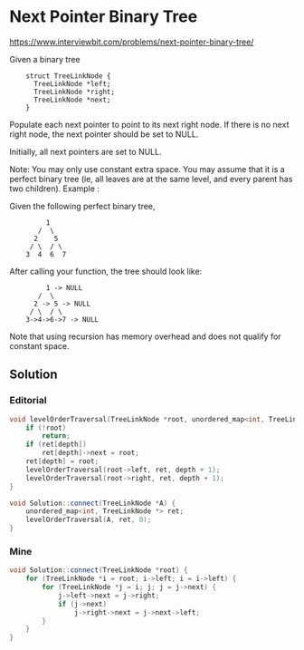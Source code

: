 # Next Pointer Binary Tree

https://www.interviewbit.com/problems/next-pointer-binary-tree/

Given a binary tree
```
    struct TreeLinkNode {
      TreeLinkNode *left;
      TreeLinkNode *right;
      TreeLinkNode *next;
    }
```
Populate each next pointer to point to its next right node. If there is no next right node, the next pointer should be set to NULL.

Initially, all next pointers are set to NULL.

 Note:
You may only use constant extra space.
You may assume that it is a perfect binary tree (ie, all leaves are at the same level, and every parent has two children).
Example :

Given the following perfect binary tree,
```
         1
       /  \
      2    5
     / \  / \
    3  4  6  7
```
After calling your function, the tree should look like:
```
         1 -> NULL
       /  \
      2 -> 5 -> NULL
     / \  / \
    3->4->6->7 -> NULL
```
Note that using recursion has memory overhead and does not qualify for constant space.

## Solution

### Editorial
```cpp
void levelOrderTraversal(TreeLinkNode *root, unordered_map<int, TreeLinkNode *> &ret, int depth) {
    if (!root)
        return;
    if (ret[depth])
        ret[depth]->next = root;
    ret[depth] = root;
    levelOrderTraversal(root->left, ret, depth + 1);
    levelOrderTraversal(root->right, ret, depth + 1);
}

void Solution::connect(TreeLinkNode *A) {
    unordered_map<int, TreeLinkNode *> ret;
    levelOrderTraversal(A, ret, 0);
}

```

### Mine

```cpp
void Solution::connect(TreeLinkNode *root) {
    for (TreeLinkNode *i = root; i->left; i = i->left) {
        for (TreeLinkNode *j = i; j; j = j->next) {
            j->left->next = j->right;
            if (j->next)
                j->right->next = j->next->left;
        }
    }
}

```
